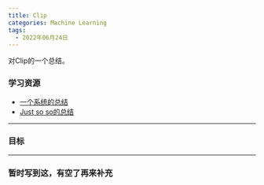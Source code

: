 ```yaml
---
title: Clip
categories: Machine Learning
tags:
  - 2022年06月24日
---
```


对Clip的一个总结。


### **学习资源**

* [一个系统的总结](https://zhuanlan.zhihu.com/p/493489688#:~:text=CLIP%E6%98%AF%E4%B8%80%E7%A7%8D%E5%9F%BA,%E5%83%8F%E5%AF%B9%E7%9A%84%E5%8C%B9%E9%85%8D%E5%85%B3%E7%B3%BB%E3%80%82)
* [Just so so的总结](https://zhuanlan.zhihu.com/p/432590298)
___


### **目标**

---


### 暂时写到这，有空了再来补充